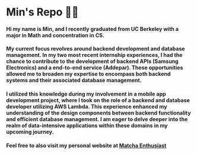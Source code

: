 # Min's Repo 👨‍💻

#### Hi my name is Min, and I recently graduated from UC Berkeley with a major in Math and concentration in CS.

#### My current focus revolves around backend development and database management. In my two most recent internship experiences, I had the chance to contribute to the development of backend APIs (Samsung Electronics) and a end-to-end service (Addepar). These opportunities allowed me to broaden my expertise to encompass both backend systems and their associated database management.

#### I utilized this knowledge during my involvement in a mobile app development project, where I took on the role of a backend and database developer utilizing AWS Lambda. This experience enhanced my understanding of the design components between backend functionality and efficient database management. I am eager to delve deeper into the realm of data-intensive applications within these domains in my upcoming journey.

#### Feel free to also visit my personal website at [Matcha Enthusiast](https://www.matcha-enthusiast.com)
